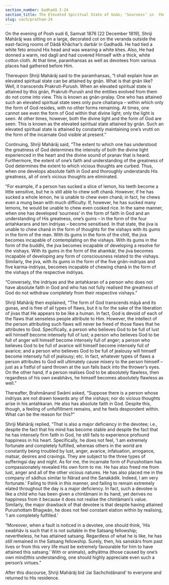 ```yaml
---
section_number: Gadhadã I-24 
section_title: The Elevated Spiritual State of Gnãn; ‘Sourness’ in  the Form of the Understanding of God’s Greatness
slug: vach/pratham-24
---
```

On the evening of Posh sudi 6, Samvat 1876 [22 December  1819], Shriji Mahãrãj was sitting on a large, decorated cot on the  veranda outside the east-facing rooms of Dãdã Khãchar’s darbãr in  Gadhadã. He had tied a white feto around His head and was wearing  a white khes. Also, He had donned a warm, red dagli and had  covered Himself with a thick, white cotton cloth. At that time,  paramhansas as well as devotees from various places had gathered  before Him.

Thereupon Shriji Mahãrãj said to the paramhansas, “I shall  explain how an elevated spiritual state can be attained by gnãn.  What is that gnãn like? Well, it transcends Prakruti-Purush. When  an elevated spiritual state is attained by this gnãn, Prakruti-Purush  and the entities evolved from them do not come into view. This is  known as gnãn-pralay. One who has attained such an elevated spiritual state sees only pure chaitanya – within which only the form  of God resides, with no other forms remaining. At times, one cannot  see even the form of God within that divine light; only the light is  seen. At other times, however, both the divine light and the form of  God are seen. This is known as the elevated spiritual state attained  by gnãn. Such an elevated spiritual state is attained by constantly  maintaining one’s vrutti on the form of the incarnate God visible at  present.”

Continuing, Shriji Mahãrãj said, “The extent to which one has  understood the greatness of God determines the intensity of both the  divine light experienced in the heart and the divine sound of pranav that is heard. Furthermore, the extent of one’s faith and understanding of the greatness of God determines the extent to which  vicious thoughts are curbed. Thus, when one develops absolute faith  in God and thoroughly understands His greatness, all of one’s vicious  thoughts are eliminated.

“For example, if a person has sucked a slice of lemon, his teeth  become a little sensitive, but he is still able to chew soft chanã.  However, if he has sucked a whole lemon, he is unable to chew even  chanã; in fact, he chews even a mung bean with much difficulty. If,  however, he has sucked many lemons, he would be unable to chew even cooked rice. In the same manner, when one has developed ‘sourness’ in the form of faith in God and an understanding of His  greatness, one’s gums – in the form of the four antahkarans and ten  indriyas – become sensitised. In that state, the jiva is unable to  chew chanã in the form of thoughts for the vishays with its gums in  the form of the man. With its gums in the form of the chitt, the jiva becomes incapable of contemplating on the vishays. With its gums in  the form of the buddhi, the jiva becomes incapable of developing a  resolve for the vishays. With its gums in the form of the ahamkãr, the jiva becomes incapable of developing any form of consciousness  related to the vishays. Similarly, the jiva, with its gums in the form  of the five gnãn-indriyas and five karma-indriyas, becomes incapable  of chewing chanã in the form of the vishays of the respective indriyas.

“Conversely, the indriyas and the antahkaran of a person who  does not have absolute faith in God and who has not fully realised the greatness of God do not withdraw completely from their respective  vishays.”

Shriji Mahãrãj then explained, “The form of God transcends  mãyã and its gunas, and is free of all types of flaws, but it is for the  sake of the liberation of jivas that He appears to be like a human. In  fact, God is devoid of each of the flaws that senseless people attribute  to Him. However, the intellect of the person attributing such flaws  will never be freed of those flaws that he attributes to God.  Specifically, a person who believes God to be full of lust will himself  become intensely full of lust; a person who believes God to be full of  anger will himself become intensely full of anger; a person who believes God to be full of avarice will himself become intensely full of  avarice; and a person who believes God to be full of jealousy will  himself become intensely full of jealousy; etc. In fact, whatever types  of flaws a person attributes to God will ultimately cause misery to the  person himself – just as a fistful of sand thrown at the sun falls back  into the thrower’s eyes. On the other hand, if a person realises God  to be absolutely flawless, then regardless of his own swabhãvs, he  himself becomes absolutely flawless as well.”

Thereafter, Brahmãnand Swãmi asked, “Suppose there is a person whose indriyas are not drawn towards any of the vishays; nor  do vicious thoughts arise in his antahkaran. He also has absolute  faith in God. Despite this, though, a feeling of unfulfillment remains,  and he feels despondent within. What can be the reason for this?”

Shriji Mahãrãj replied, “That is also a major deficiency in the  devotee; i.e., despite the fact that his mind has become stable and  despite the fact that he has intensely firm faith in God, he still fails  to experience profound happiness in his heart. Specifically, he does  not feel, ‘I am extremely fortunate and completely fulfilled, whereas  others in the world are constantly being troubled by lust, anger,  avarice, infatuation, arrogance, matsar, desires and cravings. They  are subject to the three types of sufferingsi day and night. As for me,  the incarnate form of Purushottam has compassionately revealed His  own form to me. He has also freed me from lust, anger and all of the  other vicious natures. He has also placed me in the company of sãdhus similar to Nãrad and the Sanakãdik. Indeed, I am very  fortunate.’ Failing to think in this manner, and failing to remain  extremely elated throughout the day is a major deficiency. In fact,  such a devotee is like a child who has been given a chintãmani in its  hand, yet derives no happiness from it because it does not realise the  chintãmani’s value. Similarly, the major drawback of that devotee is  that despite having attained Purushottam Bhagwãn, he does not feel  constant elation within by realising, ‘I am completely fulfilled.’

“Moreover, when a fault is noticed in a devotee, one should think, ‘His swabhãv is such that it is not suitable in  the Satsang  fellowship; nevertheless, he has attained satsang. Regardless of what  he is like, he has still remained in the Satsang fellowship. Surely,  then, his sanskãrs from past lives or from this very life must be  extremely favourable for him to have attained this satsang.’ With  or animals), adhyãtma (those caused by one’s own mind)this understanding, one should highly appreciate even such a person’s virtues.”

After this discourse, Shriji Mahãrãj bid ‘Jai Sachchidãnand’ to everyone and returned to His residence.

